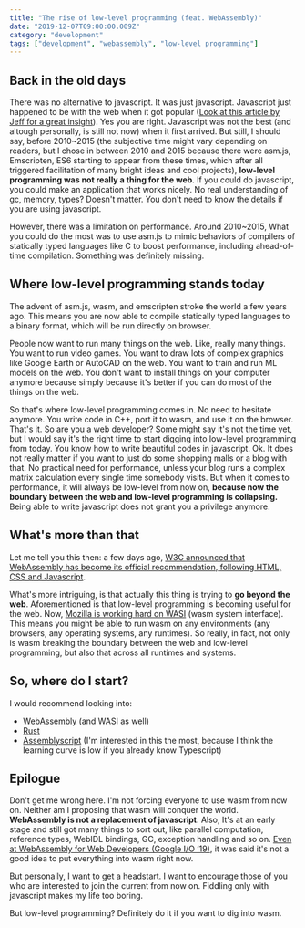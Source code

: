 ```yaml
---
title: "The rise of low-level programming (feat. WebAssembly)"
date: "2019-12-07T09:00:00.009Z"
category: "development"
tags: ["development", "webassembly", "low-level programming"]
---
```

## Back in the old days

There was no alternative to javascript. It was just javascript. Javascript just happened to be with the web when it got popular ([Look at this article by Jeff for a great insight](https://dev.to/codediodeio/the-weird-history-of-javascript-2bnb)). Yes you are right. Javascript was not the best (and altough personally, is still not now) when it first arrived. But still, I should say, before 2010~2015 (the subjective time might vary depending on readers, but I chose in between 2010 and 2015 because there were asm.js, Emscripten, ES6 starting to appear from these times, which after all triggered facilitation of many bright ideas and cool projects), **low-level programming was not really a thing for the web**. If you could do javascript, you could make an application that works nicely. No real understanding of gc, memory, types? Doesn't matter. You don't need to know the details if you are using javascript.

However, there was a limitation on performance. Around 2010~2015, What you could do the most was to use asm.js to mimic behaviors of compilers of statically typed languages like C to boost performance, including ahead-of-time compilation. Something was definitely missing.

## Where low-level programming stands today

The advent of asm.js, wasm, and emscripten stroke the world a few years ago. This means you are now able to compile statically typed languages to a binary format, which will be run directly on browser.

People now want to run many things on the web. Like, really many things. You want to run video games. You want to draw lots of complex graphics like Google Earth or AutoCAD on the web. You want to train and run ML models on the web. You don't want to install things on your computer anymore because simply because it's better if you can do most of the things on the web. 

So that's where low-level programming comes in. No need to hesitate anymore. You write code in C++, port it to wasm, and use it on the browser. That's it. So are you a web developer? Some might say it's not the time yet, but I would say it's the right time to start digging into low-level programming from today. You know how to write beautiful codes in javascript. Ok. It does not really matter if you want to just do some shopping malls or a blog with that. No practical need for performance, unless your blog runs a complex matrix calculation every single time somebody visits. But when it comes to performance, it will always be low-level from now on, **because now the boundary between the web and low-level programming is collapsing.** Being able to write javascript does not grant you a privilege anymore.

## What's more than that

Let me tell you this then: a few days ago, [W3C announced that WebAssembly has become its official recommendation, following HTML, CSS and Javascript](https://www.w3.org/2019/12/pressrelease-wasm-rec.html.en).

What's more intriguing, is that actually this thing is trying to **go beyond the web**. Aforementioned is that low-level programming is becoming useful for the web. Now, [Mozilla is working hard on WASI](https://hacks.mozilla.org/2019/03/standardizing-wasi-a-webassembly-system-interface/) (wasm system interface). This means you might be able to run wasm on any environments (any browsers, any operating systems, any runtimes). So really, in fact, not only is wasm breaking the boundary between the web and low-level programming, but also that across all runtimes and systems.

## So, where do I start?

I would recommend looking into:

- [WebAssembly](https://webassembly.org/) (and WASI as well)
- [Rust](https://www.rust-lang.org/)
- [Assemblyscript](https://assemblyscript.org/) (I'm interested in this the most, because I think the learning curve is low if you already know Typescript)

## Epilogue

Don't get me wrong here. I'm not forcing everyone to use wasm from now on. Neither am I proposing that wasm will conquer the world. **WebAssembly is not a replacement of javascript**. Also, It's at an early stage and still got many things to sort out, like parallel computation, reference types, WebIDL bindings, GC, exception handling and so on. [Even at WebAssembly for Web Developers (Google I/O ’19)](https://www.youtube.com/watch?v=njt-Qzw0mVY), it was said it's not a good idea to put everything into wasm right now.

But personally, I want to get a headstart. I want to encourage those of you who are interested to join the current from now on. Fiddling only with javascript makes my life too boring.

But low-level programming? Definitely do it if you want to dig into wasm.
